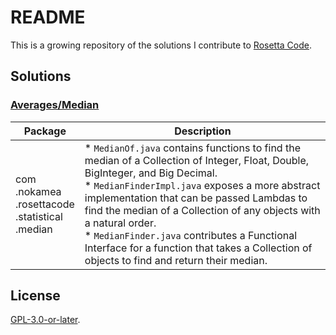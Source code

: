 # README
This is a growing repository of the solutions I contribute to [Rosetta Code](http://rosettacod.org).

## Solutions

### [Averages/Median](http://rosettacode.org/wiki/Averages/Median)

| Package                                    | Description                                                                                                                                                                                                                                                                                                                                                                                                                                           |
|--------------------------------------------|-------------------------------------------------------------------------------------------------------------------------------------------------------------------------------------------------------------------------------------------------------------------------------------------------------------------------------------------------------------------------------------------------------------------------------------------------------|
| com<br/>.nokamea<br/>.rosettacode<br/>.statistical<br/>.median | * `MedianOf.java` contains functions to find the median of a Collection of Integer, Float, Double, BigInteger, and Big Decimal.<br/>* `MedianFinderImpl.java` exposes a more abstract implementation that can be passed Lambdas to find the median of a Collection of any objects with a natural order.<br/>* `MedianFinder.java` contributes a Functional Interface for a function that takes a Collection of objects to find and return their median. |


## License
[GPL-3.0-or-later](LICENSE.md).
